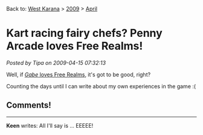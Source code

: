 Back to: [West Karana](/posts/westkarana.md) > [2009](/posts/2009/westkarana.md) > [April](./westkarana.md)
# Kart racing fairy chefs? Penny Arcade loves Free Realms!

*Posted by Tipa on 2009-04-15 07:32:13*

Well, if [*Gabe* loves Free Realms](http://www.penny-arcade.com/comic/2009/4/15/), it's got to be good, right?

Counting the days until I can write about my own experiences in the game :(

## Comments!
---
**Keen** writes: All I'll say is ...  EEEEE!
